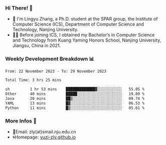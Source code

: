 ### Hi There! 👋 
- 🐳 I'm Lingyu Zhang, a Ph.D. student at the SPAR group, the Institute of Computer Science (ICS), Department of Computer Science and Technology, Nanjing University.
- 🧑‍🎓 Before joining ICS, I obtained my Bachelor’s in Computer Science and Technology from Kuang Yaming Honors School, Nanjing University, Jiangsu, China in 2021.

### Weekly Development Breakdown :bar_chart:

<!--START_SECTION:waka-->

```txt
From: 22 November 2023 - To: 29 November 2023

Total Time: 3 hrs 25 mins

sh         1 hr 53 mins    █████████████▓░░░░░░░░░░░   55.05 %
Other      40 mins         █████░░░░░░░░░░░░░░░░░░░░   19.89 %
Java       20 mins         ██▒░░░░░░░░░░░░░░░░░░░░░░   09.74 %
YAML       13 mins         █▓░░░░░░░░░░░░░░░░░░░░░░░   06.53 %
Python     11 mins         █▒░░░░░░░░░░░░░░░░░░░░░░░   05.61 %
```

<!--END_SECTION:waka-->

<!--
### Github Contributions :octocat:

![](https://raw.githubusercontent.com/yuzi-zly/yuzi-zly/output/github-contribution-grid-snake.svg)              
-->

### More Infos 📖

- 📧Email: zly(at)smail.nju.edu.cn
- 🌀Homepage: [yuzi-zly.github.io](https://yuzi-zly.github.io/)
